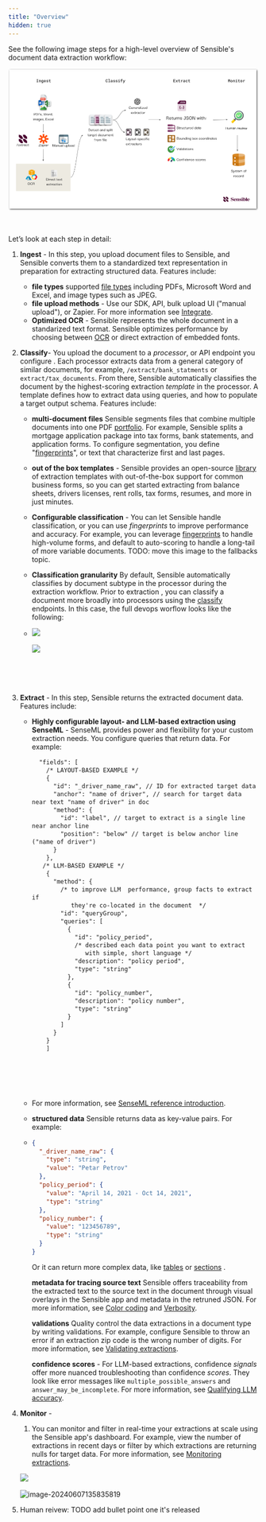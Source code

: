 ```yaml
---
title: "Overview"
hidden: true
---
```


See the following image steps for a high-level overview of Sensible's document data extraction workflow:

![Click to enlarge](https://raw.githubusercontent.com/sensible-hq/sensible-docs/main/readme-sync/assets/v0/images/final/platform_devops.png)

<br />

Let’s look at each step in detail:

1. **Ingest** - In this step, you upload document files to Sensible, and Sensible converts them to a standardized text representation in preparation for extracting structured data. Features include:

   - **file types** supported [file types](doc:file-types) including PDFs, Microsoft Word and Excel, and image types such as JPEG.
   - **file upload methods** - Use our SDK, API, bulk upload UI ("manual upload"), or Zapier. For more information see [Integrate](doc:integrate).
   - **Optimized OCR** - Sensible represents the whole document in a standarized text format. Sensible optimizes performance by choosing between [OCR](doc:ocr) or direct extraction of embedded fonts. 

2. **Classify**- You upload the document to a _processor_, or API endpoint you configure . Each processor extracts data from a general category of similar documents, for example, `/extract/bank_statments` or `extract/tax_documents`.  From there, Sensible automatically classifies the document by  the highest-scoring extraction _template_  in the processor. A template defines how to extract data  using queries, and how to populate a target output schema. Features include:

   - **multi-document files** Sensible segments files that combine multiple documents into one PDF [portfolio](doc:portfolio). For example, Sensible splits a mortgage application package into tax forms, bank statements, and application forms. To configure segmentation, you define  "[fingerprints](doc:fingerprint)", or text that characterize first and last pages.
   - **out of the box templates** - Sensible provides an open-source [library](doc:library-quickstart)  of extraction templates with out-of-the-box support for common business forms, so you can get started extracting from balance sheets, drivers licenses, rent rolls, tax forms, resumes, and more in just minutes.
   - **Configurable classification** - You can let Sensible handle classification, or you can use _fingerprints_ to improve performance and accuracy. For example, you can leverage [fingerprints](doc:fallbacks#capture-long-tail-documents-with-fallback-configs)  to handle high-volume forms, and default to auto-scoring to handle a long-tail of more variable documents. TODO: move this image to the fallbacks topic.
   - **Classification granularity** By default, Sensible automatically classifies by document subtype in the processor during the extraction workflow. Prior to extraction , you can classify a document more broadly into processors using the [classify](doc:classify) endpoints.  In this case, the full devops worflow looks like the following:
   - ![](https://files.readme.io/7376b86-image.png)

     ![](https://files.readme.io/43e60bc-image.png)

     <br />

   <br />

   <br />

3. **Extract** - In this step, Sensible returns the extracted document data. Features include: 

   - **Highly configurable layout- and LLM-based extraction using SenseML** -  SenseML provides power and flexibility for your custom extraction needs.  You configure queries that return data. For example:

     ```
       "fields": [
         /* LAYOUT-BASED EXAMPLE */
         {
           "id": "_driver_name_raw", // ID for extracted target data
           "anchor": "name of driver", // search for target data near text "name of driver" in doc
           "method": {
             "id": "label", // target to extract is a single line near anchor line
             "position": "below" // target is below anchor line ("name of driver")
           }
         },
        /* LLM-BASED EXAMPLE */
         {
           "method": {
             /* to improve LLM  performance, group facts to extract if 
                they're co-located in the document  */
             "id": "queryGroup",
             "queries": [
               {
                 "id": "policy_period",
                 /* described each data point you want to extract
                    with simple, short language */
                 "description": "policy period",
                 "type": "string"
               },
               {
                 "id": "policy_number",
                 "description": "policy number",
                 "type": "string"
               }
             ]
           }
         }
         ]
         
         
         
         
         
     ```

   - For more information, see  [SenseML reference introduction](doc:senseml-reference-introduction).

   - **structured data** Sensible returns data as key-value pairs. For example:

   - ```json
     {
       "_driver_name_raw": {
         "type": "string",
         "value": "Petar Petrov"
       },
       "policy_period": {
         "value": "April 14, 2021 - Oct 14, 2021",
         "type": "string"
       },
       "policy_number": {
         "value": "123456789",
         "type": "string"
       }
     }
     ```

     Or it can return more complex data, like [tables](doc:nlp-table)  or [sections](doc:repeat-layouts) . 

     **metadata for tracing source text** Sensible offers traceability from the extracted text to the source text in the document through visual overlays in the Sensible app and metadata in the retruned JSON. For more information, see [Color coding](doc:color) and [Verbosity](doc:verbosity).

     **validations** Quality control the data extractions in a document type by writing validations. For example, configure Sensible to throw an error if an extraction zip code is the wrong number of digits. For more information, see [Validating extractions](doc:validate-extractions).

     **confidence scores**  - For LLM-based extractions, confidence _signals_ offer more nuanced troubleshooting than confidence _scores_. They look like error messages like `multiple_possible_answers` and `answer_may_be_incomplete`. For more information, see [Qualifying LLM accuracy](doc:confidence).

4. **Monitor** -  

   1. You can monitor and filter in real-time your extractions at scale using the Sensible app's dashboard. For example, view the number of extractions in recent days or filter by which extractions are returning nulls for target data. For more information, see [Monitoring extractions](doc:metrics).

   ![](https://files.readme.io/f3936a3-image.png)

     ![image-20240607135835819](C:\Users\franc\AppData\Roaming\Typora\typora-user-images\image-20240607135835819.png)

5. Human reivew: TODO add bullet point one it's released
